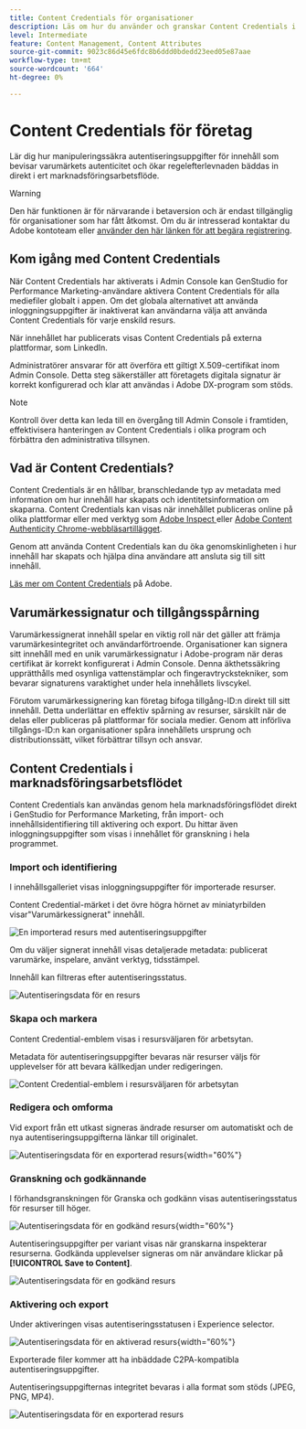 ```yaml
---
title: Content Credentials för organisationer
description: Läs om hur du använder och granskar Content Credentials i GenStudio for Performance Marketing.
level: Intermediate
feature: Content Management, Content Attributes
source-git-commit: 9023c86d45e6fdc8b6ddd0bdedd23eed05e87aae
workflow-type: tm+mt
source-wordcount: '664'
ht-degree: 0%

---
```


# Content Credentials för företag

Lär dig hur manipuleringssäkra autentiseringsuppgifter för innehåll som bevisar varumärkets autenticitet och ökar regelefterlevnaden bäddas in direkt i ert marknadsföringsarbetsflöde.

>[!WARNING]
>
> Den här funktionen är för närvarande i betaversion och är endast tillgänglig för organisationer som har fått åtkomst. Om du är intresserad kontaktar du Adobe kontoteam eller [använder den här länken för att begära registrering](https://www.feedbackprogram.adobe.com/c/a/5aWPEOthrDv22Mf9CyekOy?source=qr).


## Kom igång med Content Credentials

När Content Credentials har aktiverats i Admin Console kan GenStudio for Performance Marketing-användare aktivera Content Credentials för alla mediefiler globalt i appen. Om det globala alternativet att använda inloggningsuppgifter är inaktiverat kan användarna välja att använda Content Credentials för varje enskild resurs.

När innehållet har publicerats visas Content Credentials på externa plattformar, som LinkedIn.

Administratörer ansvarar för att överföra ett giltigt X.509-certifikat inom Admin Console. Detta steg säkerställer att företagets digitala signatur är korrekt konfigurerad och klar att användas i Adobe DX-program som stöds.

>[!NOTE]
>
>Kontroll över detta kan leda till en övergång till Admin Console i framtiden, effektivisera hanteringen av Content Credentials i olika program och förbättra den administrativa tillsynen.

## Vad är Content Credentials? 

Content Credentials är en hållbar, branschledande typ av metadata med information om hur innehåll har skapats och identitetsinformation om skaparna. Content Credentials kan visas när innehållet publiceras online på olika plattformar eller med verktyg som [Adobe Inspect &#x200B;](https://contentauthenticity.adobe.com/inspect) eller [Adobe Content Authenticity Chrome-webbläsartillägget](https://helpx.adobe.com/creative-cloud/help/cai/adobe-content-authenticity-chrome-browser-extension.html).  

Genom att använda Content Credentials kan du öka genomskinligheten i hur innehåll har skapats och hjälpa dina användare att ansluta sig till sitt innehåll.

[Läs mer om Content Credentials](https://helpx.adobe.com/creative-cloud/help/content-credentials.html) på Adobe.

## Varumärkessignatur och tillgångsspårning

Varumärkessignerat innehåll spelar en viktig roll när det gäller att främja varumärkesintegritet och användarförtroende. Organisationer kan signera sitt innehåll med en unik varumärkessignatur i Adobe-program när deras certifikat är korrekt konfigurerat i Admin Console. Denna äkthetssäkring upprätthålls med osynliga vattenstämplar och fingeravtryckstekniker, som bevarar signaturens varaktighet under hela innehållets livscykel.

Förutom varumärkessignering kan företag bifoga tillgång-ID:n direkt till sitt innehåll. Detta underlättar en effektiv spårning av resurser, särskilt när de delas eller publiceras på plattformar för sociala medier. Genom att införliva tillgångs-ID:n kan organisationer spåra innehållets ursprung och distributionssätt, vilket förbättrar tillsyn och ansvar.

## Content Credentials i marknadsföringsarbetsflödet

Content Credentials kan användas genom hela marknadsföringsflödet direkt i GenStudio for Performance Marketing, från import- och innehållsidentifiering till aktivering och export. Du hittar även inloggningsuppgifter som visas i innehållet för granskning i hela programmet.

### Import och identifiering

I innehållsgalleriet visas inloggningsuppgifter för importerade resurser.

Content Credential-märket i det övre högra hörnet av miniatyrbilden visar&quot;Varumärkessignerat&quot; innehåll.

![En importerad resurs med autentiseringsuppgifter](./images/import-discovery1.png)

Om du väljer signerat innehåll visas detaljerade metadata: publicerat varumärke, inspelare, använt verktyg, tidsstämpel.

Innehåll kan filtreras efter autentiseringsstatus.

![Autentiseringsdata för en resurs](./images/import-discovery2.png)

### Skapa och markera

Content Credential-emblem visas i resursväljaren för arbetsytan.

Metadata för autentiseringsuppgifter bevaras när resurser väljs för upplevelser för att bevara källkedjan under redigeringen.

![Content Credential-emblem i resursväljaren för arbetsytan](./images/creation-selection1.png)

### Redigera och omforma

Vid export från ett utkast signeras ändrade resurser om automatiskt och de nya autentiseringsuppgifterna länkar till originalet.

![Autentiseringsdata för en exporterad resurs](./images/edit-and-transformation1.png){width="60%"}

### Granskning och godkännande

I förhandsgranskningen för Granska och godkänn visas autentiseringsstatus för resurser till höger.

![Autentiseringsdata för en godkänd resurs](./images/review-and-approve1.png){width="60%"}

Autentiseringsuppgifter per variant visas när granskarna inspekterar resurserna. Godkända upplevelser signeras om när användare klickar på **[!UICONTROL Save to Content]**.

![Autentiseringsdata för en godkänd resurs](./images/review-and-approve2.png)

### Aktivering och export

Under aktiveringen visas autentiseringsstatusen i Experience selector.

![Autentiseringsdata för en aktiverad resurs](./images/activate-export1.png){width="60%"}

Exporterade filer kommer att ha inbäddade C2PA-kompatibla autentiseringsuppgifter.

Autentiseringsuppgifternas integritet bevaras i alla format som stöds (JPEG, PNG, MP4).

![Autentiseringsdata för en exporterad resurs](./images/activate-export2.png)

